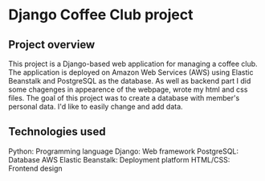 # Django Coffee Club project 
## Project overview
This project is a Django-based web application for managing a coffee club. The application is deployed on Amazon Web Services (AWS) using Elastic Beanstalk and PostgreSQL as the database. As well as backend part I did some chagenges in appearence of the webpage, wrote my html and css files.
The goal of this project was to create a database with member's personal data. I'd like to easily change and add data.  

## Technologies used
Python: Programming language
Django: Web framework
PostgreSQL: Database
AWS Elastic Beanstalk: Deployment platform
HTML/CSS: Frontend design


